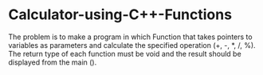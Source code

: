 # Calculator-using-C++-Functions

The problem is to make a program in which Function that takes pointers to variables as parameters and calculate the specified operation (+, -, *, /, %). The return type of each function must be void and the result should be displayed from the main ().
